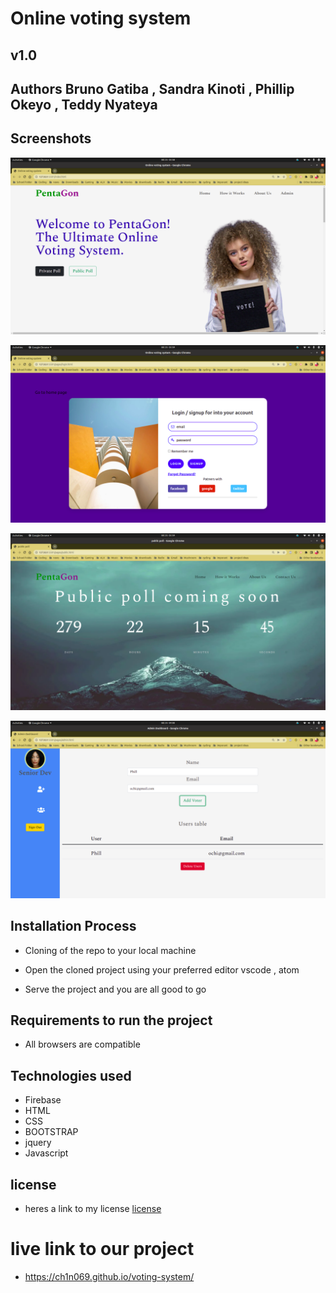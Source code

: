 # Online voting system 


## v1.0 


## Authors Bruno Gatiba ,  Sandra Kinoti , Phillip Okeyo , Teddy Nyateya 



## Screenshots

![Screen shot 1](images/pic1.png)


![Screen shot 1](images/pics2.png)



![Screen shot 1](images/pic3.png)


![Screen shot 1](images/pic4.png)



## Installation Process 
* Cloning of the repo to your local machine 

* Open the cloned project using your preferred editor vscode , atom

* Serve the project and you are all good to go 

##  Requirements to run the project 

* All browsers are compatible 



## Technologies used 
* Firebase 
* HTML 
* CSS 
* BOOTSTRAP 
* jquery
* Javascript 



## license
* heres a link to my license [license](license)









 # live link to our project 
 * https://ch1n069.github.io/voting-system/
